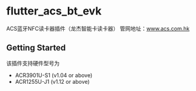 # flutter_acs_bt_evk

ACS蓝牙NFC读卡器插件（龙杰智能卡读卡器）
管网地址：www.acs.com.hk

## Getting Started

该插件支持硬件型号为
- ACR3901U-S1 (v1.04 or above)
- ACR1255U-J1 (v1.12 or above)

